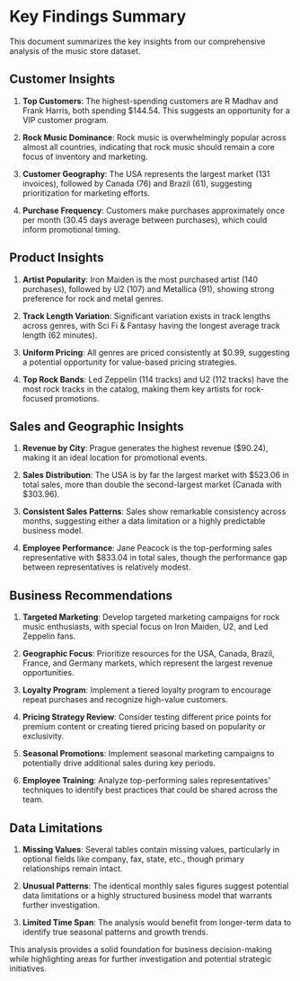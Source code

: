 # Key Findings Summary

This document summarizes the key insights from our comprehensive analysis of the music store dataset.

## Customer Insights

1. **Top Customers**: The highest-spending customers are R Madhav and Frank Harris, both spending $144.54. This suggests an opportunity for a VIP customer program.

2. **Rock Music Dominance**: Rock music is overwhelmingly popular across almost all countries, indicating that rock music should remain a core focus of inventory and marketing.

3. **Customer Geography**: The USA represents the largest market (131 invoices), followed by Canada (76) and Brazil (61), suggesting prioritization for marketing efforts.

4. **Purchase Frequency**: Customers make purchases approximately once per month (30.45 days average between purchases), which could inform promotional timing.

## Product Insights

1. **Artist Popularity**: Iron Maiden is the most purchased artist (140 purchases), followed by U2 (107) and Metallica (91), showing strong preference for rock and metal genres.

2. **Track Length Variation**: Significant variation exists in track lengths across genres, with Sci Fi & Fantasy having the longest average track length (62 minutes).

3. **Uniform Pricing**: All genres are priced consistently at $0.99, suggesting a potential opportunity for value-based pricing strategies.

4. **Top Rock Bands**: Led Zeppelin (114 tracks) and U2 (112 tracks) have the most rock tracks in the catalog, making them key artists for rock-focused promotions.

## Sales and Geographic Insights

1. **Revenue by City**: Prague generates the highest revenue ($90.24), making it an ideal location for promotional events.

2. **Sales Distribution**: The USA is by far the largest market with $523.06 in total sales, more than double the second-largest market (Canada with $303.96).

3. **Consistent Sales Patterns**: Sales show remarkable consistency across months, suggesting either a data limitation or a highly predictable business model.

4. **Employee Performance**: Jane Peacock is the top-performing sales representative with $833.04 in total sales, though the performance gap between representatives is relatively modest.

## Business Recommendations

1. **Targeted Marketing**: Develop targeted marketing campaigns for rock music enthusiasts, with special focus on Iron Maiden, U2, and Led Zeppelin fans.

2. **Geographic Focus**: Prioritize resources for the USA, Canada, Brazil, France, and Germany markets, which represent the largest revenue opportunities.

3. **Loyalty Program**: Implement a tiered loyalty program to encourage repeat purchases and recognize high-value customers.

4. **Pricing Strategy Review**: Consider testing different price points for premium content or creating tiered pricing based on popularity or exclusivity.

5. **Seasonal Promotions**: Implement seasonal marketing campaigns to potentially drive additional sales during key periods.

6. **Employee Training**: Analyze top-performing sales representatives' techniques to identify best practices that could be shared across the team.

## Data Limitations

1. **Missing Values**: Several tables contain missing values, particularly in optional fields like company, fax, state, etc., though primary relationships remain intact.

2. **Unusual Patterns**: The identical monthly sales figures suggest potential data limitations or a highly structured business model that warrants further investigation.

3. **Limited Time Span**: The analysis would benefit from longer-term data to identify true seasonal patterns and growth trends.

This analysis provides a solid foundation for business decision-making while highlighting areas for further investigation and potential strategic initiatives.
